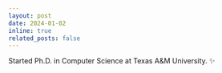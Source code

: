 ```yaml
---
layout: post
date: 2024-01-02
inline: true
related_posts: false
---
```


Started Ph.D. in Computer Science at Texas A&M University. :sparkles:
